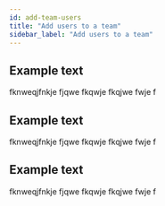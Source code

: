 ```yaml
---
id: add-team-users
title: "Add users to a team"
sidebar_label: "Add users to a team"
---
```


## Example text

fknweqjfnkje fjqwe fkqwje fkqjwe fwje f

## Example text

fknweqjfnkje fjqwe fkqwje fkqjwe fwje f

## Example text

fknweqjfnkje fjqwe fkqwje fkqjwe fwje f
